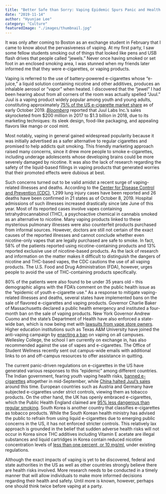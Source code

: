 ```yaml
---
title: "Better Safe than Sorry: Vaping Epidemic Spurs Panic and Health Warnings"
date: "2019-11-14"
author: "Hyunjae Lee"
category: "Culture"
featuredImage: "./images/thumbnail.jpg"
---
```


It was only after coming to Boston as an exchange student in February that I came to know about the pervasiveness of vaping. At my first party, I saw some fellow students smoking out of things that looked like pens and USB flash drives that people called “jewels.” Never once having smoked or set foot in an enclosed smoking area, I was stunned when my friends later informed me that they were e-cigarettes, or vaping products.

Vaping is referred to the use of battery-powered e-cigarettes whose “e-juice,” a liquid solution containing nicotine and other additives, produces an inhalable aerosol or “vapor” when heated. I discovered that the “jewel” I had been hearing about from all corners of the room was actually spelled “Juul.” Juul is a vaping product widely popular among youth and young adults, constituting approximately [75% of the US e-cigarette market share](https://www.cnbc.com/2018/07/02/juul-e-cigarette-sales-have-surged-over-the-past-year.html) as of early October 2019. [_Bloomberg_](https://www.bloomberg.com/news/articles/2019-02-22/juul-expects-skyrocketing-sales-of-3-4-billion-despite-flavored-vape-ban) reported that Juul Labs Inc.’s sales skyrocketed from $200 million in 2017 to $1.3 billion in 2018, due to its marketing techniques: its sleek design, food-like packaging, and appealing flavors like mango or cool mint.

Most notably, vaping in general gained widespread popularity because it was initially advertised as a safer alternative to regular cigarettes and promised to help addicts quit smoking. This friendly marketing approach raised many concerns, since it drew more people to smoke e-cigarettes, including underage adolescents whose developing brains could be more severely damaged by nicotine. It was also the lack of research regarding the safety of the liquid-based fillings in vaping products that generated worries that their promoted effects were dubious at best.

Such concerns turned out to be valid amidst a recent surge of vaping-related illnesses and deaths. According to the [Center for Disease Control and Prevention (CDC)](https://www.cdc.gov/tobacco/basic_information/e-cigarettes/severe-lung-disease.html%20%3Chttps://www.cdc.gov/tobacco/basic_information/e-cigarettes/severe-lung-disease.html%3E;), 1,299 lung injury cases have been reported and 26 deaths have been confirmed in 21 states as of October 8, 2019. Hospital admissions of such illnesses increased drastically since late June of this year. Most of its reported cases involve vapes containing tetrahydrocannabinol (THC), a psychoactive chemical in cannabis smoked as an alternative to nicotine. Many vaping products linked to these mysterious pulmonary illnesses were also counterfeit products purchased from informal sources. However, doctors are still not certain of the exact causes of the reported illnesses and cannot conclude whether even nicotine-only vapes that are legally purchased are safe to smoke. In fact, 58% of the patients reported using nicotine-containing products and 13% reported exclusive use of nicotine-based products. As the lack of research and information on the matter makes it difficult to distinguish the dangers of nicotine and THC-based vapes, the CDC cautions the use of all vaping products. The U.S. Food and Drug Administration (FDA), however, urges people to avoid the use of THC-containing products specifically.

80% of the patients were also found to be under 35 years old – this demographic aligns with the FDA’s comment on the public health issue as the “epidemic of youth e-cigarette use.” As a response to mitigate vaping-related illnesses and deaths, several states have implemented bans on the sale of flavored e-cigarettes and vaping products. Governor Charlie Baker of Massachusetts declared a public health emergency and instituted a four-month ban on the sale of vaping products. New York Governor Andrew Cuomo and the state’s Department of Health have also enforced a state-wide ban, which is now being met with [lawsuits from vape store owners](https://www.cdc.gov/tobacco/basic_information/e-cigarettes/severe-lung-disease.html%20%3Chttps://www.cdc.gov/tobacco/basic_information/e-cigarettes/severe-lung-disease.html). Higher education institutions such as Texas A&M University have joined the anti-vaping campaign by [enacting a ban](https://www.cdc.gov/tobacco/basic_information/e-cigarettes/severe-lung-disease.html%20%3Chttps://www.cdc.gov/tobacco/basic_information/e-cigarettes/severe-lung-disease.html) on vaping on all campuses. Wellesley College, the school I am currently on exchange in, has also recommended against the use of vapes and e-cigarettes. The Office of Student Wellness recently sent out campus-wide emails with additional links to on and off-campus resources to offer assistance in quitting.

The current panic-driven regulations on e-cigarettes in the US have generated various responses to this “epidemic” among different countries. The Indian government, fearing youth vaping health risks, [banned e-cigarettes](https://www.cdc.gov/tobacco/basic_information/e-cigarettes/severe-lung-disease.html%20%3Chttps://www.cdc.gov/tobacco/basic_information/e-cigarettes/severe-lung-disease.html) altogether in mid-September, while [China halted Juul’s sales](https://www.cdc.gov/tobacco/basic_information/e-cigarettes/severe-lung-disease.html%20%3Chttps://www.cdc.gov/tobacco/basic_information/e-cigarettes/severe-lung-disease.html) around this time. European countries such as Austria and Germany have subjected e-cigarettes under strict controls, viewing them as tobacco products. On the other hand, the UK has openly embraced e-cigarettes, which the Public Health England claimed are [95% less dangerous than regular smoking](https://www.cdc.gov/tobacco/basic_information/e-cigarettes/severe-lung-disease.html%20%3Chttps://www.cdc.gov/tobacco/basic_information/e-cigarettes/severe-lung-disease.html). South Korea is another country that classifies e-cigarettes as tobacco products. While the South Korean health ministry has advised the public to refrain from using liquid e-cigarettes due to emerging public concerns in the US, it has not enforced stricter controls. This relatively lax approach is grounded in the belief that sudden adverse health risks will not occur in Korea since THC additives including Vitamin E acetate are illegal substances and liquid cartridges in Korea contain reduced nicotine concentration levels of [less than one percent, or 10 mg/ml](https://www.cdc.gov/tobacco/basic_information/e-cigarettes/severe-lung-disease.html%20%3Chttps://www.cdc.gov/tobacco/basic_information/e-cigarettes/severe-lung-disease.html), under existing regulations. 

Although the exact impacts of vaping is yet to be discovered, federal and state authorities in the US as well as other countries strongly believe there are health risks involved. More research needs to be conducted in a timely manner that will allow individuals to make more informed decisions regarding their health and safety. Until more is known, however, perhaps one should think twice before vaping at a party.
